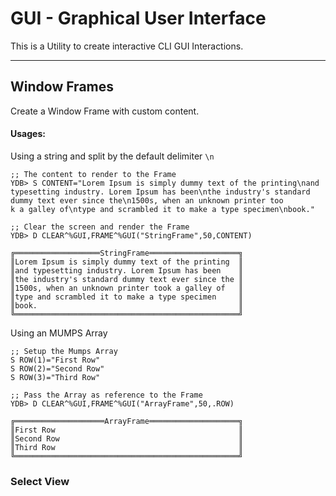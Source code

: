 # GUI - Graphical User Interface

This is a Utility to create interactive CLI GUI Interactions.

----------------------------------------------------------------


## Window Frames

Create a Window Frame with custom content.

#### Usages:


Using a string and split by the default delimiter `\n`
```Mumps
;; The content to render to the Frame
YDB> S CONTENT="Lorem Ipsum is simply dummy text of the printing\nand typesetting industry. Lorem Ipsum has been\nthe industry's standard dummy text ever since the\n1500s, when an unknown printer too
k a galley of\ntype and scrambled it to make a type specimen\nbook."

;; Clear the screen and render the Frame
YDB> D CLEAR^%GUI,FRAME^%GUI("StringFrame",50,CONTENT)

╔═══════════════════StringFrame════════════════════╗
║Lorem Ipsum is simply dummy text of the printing  ║
║and typesetting industry. Lorem Ipsum has been    ║
║the industry's standard dummy text ever since the ║
║1500s, when an unknown printer took a galley of   ║
║type and scrambled it to make a type specimen     ║
║book.                                             ║
╚══════════════════════════════════════════════════╝
```

Using an MUMPS Array
```Mumps
;; Setup the Mumps Array
S ROW(1)="First Row"
S ROW(2)="Second Row"
S ROW(3)="Third Row"

;; Pass the Array as reference to the Frame
YDB> D CLEAR^%GUI,FRAME^%GUI("ArrayFrame",50,.ROW)

╔════════════════════ArrayFrame════════════════════╗
║First Row                                         ║
║Second Row                                        ║
║Third Row                                         ║
╚══════════════════════════════════════════════════╝
```

### Select View
